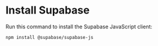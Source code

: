 # Install Supabase

Run this command to install the Supabase JavaScript client:

```bash
npm install @supabase/supabase-js
```

